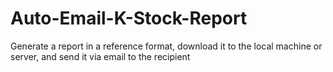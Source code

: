 # Auto-Email-K-Stock-Report
Generate a report in a reference format, download it to the local machine or server, and send it via email to the recipient
